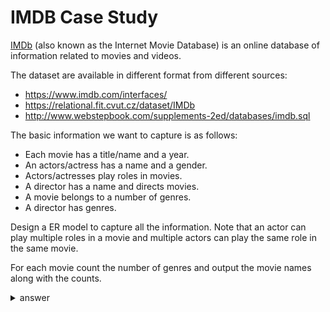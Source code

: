 # IMDB Case Study

[IMDb](https://en.wikipedia.org/wiki/IMDb) (also known as the Internet Movie Database) is an online database of information related to movies and videos.

The dataset are available in different format from different sources:
* https://www.imdb.com/interfaces/
* https://relational.fit.cvut.cz/dataset/IMDb
* http://www.webstepbook.com/supplements-2ed/databases/imdb.sql

The basic information we want to capture is as follows:
* Each movie has a title/name and a year.
* An actors/actress has a name and a gender.
* Actors/actresses play roles in movies.
* A director has a name and directs movies.
* A movie belongs to a number of genres.
* A director has genres.

Design a ER model to capture all the information. Note that an actor can play multiple roles in a movie and multiple actors can play the same role in the same movie.  

For each movie count the number of genres and output the movie names along with the counts.

<details>
<summary>answer</summary>
```
SELECT id, name, count(DISTINCT genre)
FROM movies, movies_genres
WHERE id = movie_id
GROUP BY id, name
ORDER BY count(DISTINCT genre) DESC
LIMIT 10;

+--------+----------------------+-----------------------+
| id     | name                 | count(DISTINCT genre) |
+--------+----------------------+-----------------------+
| 122529 | Finaru fuantaj VI    |                    11 |
| 113329 | Final Fantasy VII    |                    10 |
| 349066 | Utopia's Redemption  |                     9 |
| 350189 | Vampire Hunter D     |                     9 |
| 350246 | Vampires, Les        |                     8 |
|  69602 | Conker's Bad Fur Day |                     8 |
| 177327 | King Kong            |                     8 |
| 113331 | Final Fantasy VIII   |                     8 |
| 103180 | Escaflowne (2000/II) |                     8 |
| 212067 | Metoroporisu         |                     8 |
+--------+----------------------+-----------------------+
10 rows in set (7.38 sec)
```
</details>

Find all the genres a particular movie is in.

<details>
<summary>answer</summary>
```
SELECT name, genre
FROM movies, movies_genres
WHERE id = movie_id AND id = 122529;

+-------------------+-----------+
| name              | genre     |
+-------------------+-----------+
| Finaru fuantaj VI | Adventure |
| Finaru fuantaj VI | Animation |
| Finaru fuantaj VI | Comedy    |
| Finaru fuantaj VI | Drama     |
| Finaru fuantaj VI | Thriller  |
| Finaru fuantaj VI | Action    |
| Finaru fuantaj VI | Fantasy   |
| Finaru fuantaj VI | Horror    |
| Finaru fuantaj VI | War       |
| Finaru fuantaj VI | Mystery   |
| Finaru fuantaj VI | Sci-Fi    |
+-------------------+-----------+
11 rows in set (0.00 sec)

SELECT name, genre
FROM movies, movies_genres
WHERE id = movie_id AND id = 113329;

+-------------------+-----------+
| name              | genre     |
+-------------------+-----------+
| Final Fantasy VII | Action    |
| Final Fantasy VII | Mystery   |
| Final Fantasy VII | Adventure |
| Final Fantasy VII | Comedy    |
| Final Fantasy VII | Fantasy   |
| Final Fantasy VII | Drama     |
| Final Fantasy VII | Sci-Fi    |
| Final Fantasy VII | Horror    |
| Final Fantasy VII | Thriller  |
| Final Fantasy VII | Animation |
+-------------------+-----------+
10 rows in set (0.00 sec)

SELECT name, genre
FROM movies, movies_genres
WHERE id = movie_id AND id = 349066;

+---------------------+-----------+
| name                | genre     |
+---------------------+-----------+
| Utopia's Redemption | Action    |
| Utopia's Redemption | Family    |
| Utopia's Redemption | Short     |
| Utopia's Redemption | Adventure |
| Utopia's Redemption | Comedy    |
| Utopia's Redemption | Crime     |
| Utopia's Redemption | Drama     |
| Utopia's Redemption | Sci-Fi    |
| Utopia's Redemption | Thriller  |
+---------------------+-----------+
9 rows in set (0.00 sec)
```
</details>

Find actors who acted in the same movie under multiple (>1) roles. Show the movie name, actor name, and the number of roles.

<details>
<summary>answer</summary>
```
SELECT actor_id, first_name, last_name, movie_id, name, count(DISTINCT role)
FROM actors, roles, movies
WHERE actors.id = actor_id AND movies.id = movie_id
GROUP BY movie_id, actor_id
HAVING count(DISTINCT role) > 1
ORDER BY count(DISTINCT role) DESC
LIMIT 10;

+----------+------------+-----------+----------+------------------------------+----------------------+
| actor_id | first_name | last_name | movie_id | name                         | count(DISTINCT role) |
+----------+------------+-----------+----------+------------------------------+----------------------+
|    17921 | William H. | Artist    |    20042 | Arena smelykh                |                    8 |
|   426212 | David      | Schurmann |   399153 | "Nero Wolfe Mystery, A"      |                    6 |
|    47312 | Robert     | Bockstael |   399153 | "Nero Wolfe Mystery, A"      |                    6 |
|   475551 | James      | Tolkan    |   399153 | "Nero Wolfe Mystery, A"      |                    6 |
|   641104 | Nicky      | Guadagni  |   399153 | "Nero Wolfe Mystery, A"      |                    5 |
|   712980 | Kari       | Matchett  |   399153 | "Nero Wolfe Mystery, A"      |                    5 |
|   186795 | Richard    | Grupe     |   225804 | Na arene tsirka              |                    5 |
|   326721 | Pierre     | Mondy     |   385003 | "Cordier, juge et flic, Les" |                    4 |
|     6217 | John       | Alderton  |   411330 | "Wodehouse Playhouse"        |                    4 |
|   609183 | Shelley    | Duvall    |   388202 | "Faerie Tale Theatre"        |                    4 |
+----------+------------+-----------+----------+------------------------------+----------------------+
10 rows in set (1 min 15.54 sec)
```
</details>

Find the roles an actor played in a movie.

<details>
<summary>answer</summary>
```
SELECT first_name, last_name, name, role
FROM actors, roles, movies
WHERE actors.id = actor_id AND movies.id = movie_id
AND actor_id = 17921 AND movie_id = 20042;

+------------+-----------+---------------+-------------------------------+
| first_name | last_name | name          | role                          |
+------------+-----------+---------------+-------------------------------+
| William H. | Artist    | Arena smelykh | Themselves (cyclist-acrobats) |
| William H. | Artist    | Arena smelykh | Themselves (musical acrobats) |
| William H. | Artist    | Arena smelykh | Themselves (aerialists)       |
| William H. | Artist    | Arena smelykh | Themselves (acrobats)         |
| William H. | Artist    | Arena smelykh | Themselves (trapeze artists)  |
| William H. | Artist    | Arena smelykh | Themselves (jugglers)         |
| William H. | Artist    | Arena smelykh | Themselves (gymnasts)         |
| William H. | Artist    | Arena smelykh | Themselves (dancers-acrobats) |
| William H. | Artist    | Arena smelykh | Themselves (gymnasts)         |
| William H. | Artist    | Arena smelykh | Themselves (acrobats)         |
+------------+-----------+---------------+-------------------------------+
10 rows in set (0.06 sec)

SELECT first_name, last_name, name, role
FROM actors, roles, movies
WHERE actors.id = actor_id AND movies.id = movie_id
AND actor_id = 426212 AND movie_id = 399153;

+------------+-----------+-------------------------+------------------+
| first_name | last_name | name                    | role             |
+------------+-----------+-------------------------+------------------+
| David      | Schurmann | "Nero Wolfe Mystery, A" | Robert Robilotti |
| David      | Schurmann | "Nero Wolfe Mystery, A" | Alfred Kiernan   |
| David      | Schurmann | "Nero Wolfe Mystery, A" | Adrian Evers     |
| David      | Schurmann | "Nero Wolfe Mystery, A" | Miles Haydecker  |
| David      | Schurmann | "Nero Wolfe Mystery, A" | Mr. Thompson     |
| David      | Schurmann | "Nero Wolfe Mystery, A" | Jay Bruckner     |
+------------+-----------+-------------------------+------------------+
6 rows in set (0.03 sec)
```
</details>

Show all different "roles" in all movies in the database.

<details>
<summary>answer</summary>
```
SELECT DISTINCT role
FROM roles;

+----------------------------------------+
| role                                   |
+----------------------------------------+
| Stevie                                 |
| Various/lyricist                       |
| Gitano 1                               |
| El Cigala                              |
| Himself                                |
| Staff Humorist (1996)                  |
...
| Turkish singer                         |
| Andrea Melcher                         |
| Sanieba                                |
| Tanja Lohhoff                          |
| Emel (1996-1997)                       |
| Sanem                                  |
| Bayirgülü                              |
+----------------------------------------+
1153615 rows in set (1 min 10.58 sec)
```
</details>

Show movies with multiple actors/actresses who acted in the same role.

<details>
<summary>answer</summary>
```
SELECT movie_id, role, count(actor_id)
FROM roles
GROUP BY movie_id, role
ORDER BY count(actor_id) DESC
LIMIT 10;

+----------+---------+-----------------+
| movie_id | role    | count(actor_id) |
+----------+---------+-----------------+
|    20625 | Extra   |            1127 |
|   131232 | Extra   |             240 |
|   411420 | Himself |             222 |
|   394750 |         |             195 |
|   406321 |         |             189 |
|   144406 |         |             178 |
|   380430 |         |             171 |
|    56545 | Herself |             170 |
|   384590 | Himself |             168 |
|   240429 |         |             155 |
+----------+---------+-----------------+
10 rows in set (1 min 37.90 sec)
```
</details>
